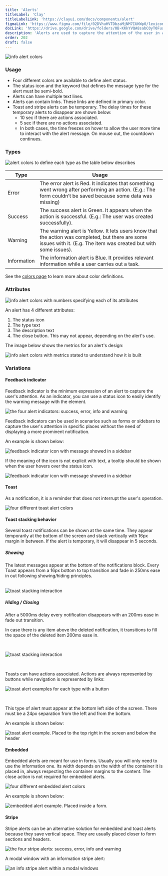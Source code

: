 ```yaml
---
title: 'Alerts'
titleLabel: 'Clay'
titleLabelLink: 'https://clayui.com/docs/components/alert'
figmaLink: 'https://www.figma.com/file/02DVhuHVTDbzaMjNM7IUKWp0/lexicon?node-id=6076%3A101'
docLink: 'https://drive.google.com/drive/folders/0B-KKkYVQA8sabC0yT0FuaUNwUXc?usp=sharing'
description: 'Alerts are used to capture the attention of the user in an intrusive way.'
order: 202
draft: false
---
```


![info alert colors](/images/lexicon/Alert.png)

### Usage

-   Four different colors are available to define alert status.
-   The status icon and the keyword that defines the message type for the alert must be semi-bold.
-   Alerts can have multiple text lines.
-   Alerts can contain links. These links are defined in primary color.
-   Toast and stripe alerts can be temporary. The delay times for these temporary alerts to disappear are shown below:
    -   10 sec if there are actions associated.
    -   5 sec if there are no actions associated.
    -   In both cases, the time freezes on hover to allow the user more time to interact with the alert message. On mouse out, the countdown continues.

### Types

![alert colors to define each type as the table below describes](/images/lexicon/AlertColors.png)

| Type        | Usage                                                                                                                                                               |
| ----------- | ------------------------------------------------------------------------------------------------------------------------------------------------------------------- |
| Error       | The error alert is Red. It indicates that something went wrong after performing an action. (E.g.: The form couldn’t be saved because some data was missing)         |
| Success     | The success alert is Green. It appears when the action is successful. (E.g.: The user was created successfully).                                                    |
| Warning     | The warning alert is Yellow. It lets users know that the action was completed, but there are some issues with it. (E.g. The item was created but with some issues). |
| Information | The information alert is Blue. It provides relevant information while a user carries out a task.                                                                    |

See the [colors page](../../foundations/color) to learn more about color definitions.

### Attributes

![info alert colors with numbers specifying each of its attributes](/images/lexicon/AlertParts.png)

An alert has 4 different attributes:

1. The status icon
2. The type text
3. The description text
4. The close button. This may not appear, depending on the alert's use.

The image below shows the metrics for an alert's design:

![info alert colors with metrics stated to understand how it is built](/images/lexicon/AlertMetrics.png)

### Variations

#### Feedback indicator

Feedback indicator is the minimum expression of an alert to capture the user's attention. As an indicator, you can use a status icon to easily identify the warning message with the element.

![the four alert indicators: success, error, info and warning](/images/lexicon/AlertIndicator.jpg)

Feedback indicators can be used in scenarios such as forms or sidebars  to capture the user's attention in specific places without the need of displaying a more prominent notification.

An example is shown below:

![feedback indicator icon with message showed in a sidebar](/images/lexicon/AlertIndicatorExample.jpg)

If the meaning of the icon is not explicit with text, a tooltip should be shown when the user hovers over the status icon.

![feedback indicator icon with message showed in a sidebar](/images/lexicon/AlertIndicatorTooltipExample.jpg)

#### Toast

As a notification, it is a reminder that does not interrupt the user's operation.

![four different toast alert colors](/images/lexicon/AlertToast.png)

#### Toast stacking behavior

Several toast notifications can be shown at the same time. They appear temporarily at the bottom of the screen and stack vertically with 16px margin in between. If the alert is temporary, it will disappear in 5 seconds.
<br/>

##### Showing

The latest messages appear at the bottom of the notifications block. 
Every Toast appears from a 16px bottom to top  transition and fade in 250ms ease in out following showing/hiding principles.  
<br/>

![toast stacking interaction](/images/lexicon/AlertToastsStacking.gif)
##### Hiding / Closing

After a 5000ms delay every notification disappears with an 200ms ease in fade out  transition.

In case there is any item above the deleted notification, it transitions to fill the space of the deleted item 200ms ease in.

<br/>

![toast stacking interaction](/images/lexicon/AlertToastsStackingRemove.gif)

<br/>

Toasts can have actions associated. Actions are always represented by buttons while navigation is represented by links:

![toast alert examples for each type with a button](/images/lexicon/AlertToastWithButton.png)

<br/>

This type of alert must appear at the bottom left side of the screen. There must be a 24px separation from the left and from the bottom. 

An example is shown below:

![toast alert example. Placed to the top right in the screen and below the header](/images/lexicon/AlertToastExample.png)

#### Embedded

Embedded alerts are meant for use in forms. Usually you will only need to use the information one. Its width depends on the width of the container it is placed in, always respecting the container margins to the content. The close action is not required for embedded alerts.

![four different embedded alert colors](/images/lexicon/AlertEmbedded.png)

An example is shown below:

![embedded alert example. Placed inside a form.](/images/lexicon/AlertEmbeddedExample.png)

#### Stripe

Stripe alerts can be an alternative solution for embedded and toast alerts because they save vertical space. They are usually placed closer to form sections and headers.

![the four stripe alerts: success, error, info and warning](/images/lexicon/AlertStripe.png)

A modal window with an information stripe alert:

![an info stripe alert within a modal windows](/images/lexicon/AlertStripeExample.png)



